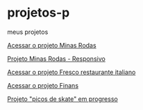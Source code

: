 # projetos-p
 meus projetos


<a href="https://ruan-steffansom.github.io/projetos-p/minas-rodas/">Acessar o projeto Minas Rodas</a>

<a href="https://ruan-steffansom.github.io/projetos-p/picos-belem/">Projeto Minas Rodas - Responsivo</a>

<a href="https://ruan-steffansom.github.io/projetos-p/fresco-restaurante-italiano/">Acessar o projeto Fresco restaurante italiano</a>

<a href="https://ruan-steffansom.github.io/projetos-p/minas-rodas-responsivo/">Acessar o projeto Finans</a>

<a href="https://ruan-steffansom.github.io/projetos-p/picos-belem/">Projeto "picos de skate" em progresso</a>